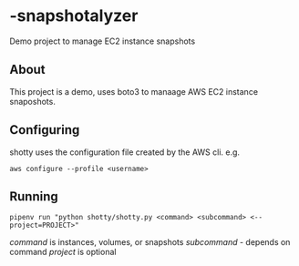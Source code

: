 # -snapshotalyzer

Demo project to manage EC2 instance snapshots

## About

This project is a demo, uses boto3 to manaage AWS EC2 instance snaposhots.

## Configuring

shotty uses the configuration file created by the AWS cli. e.g.

`aws configure --profile <username>`

## Running

`pipenv run "python shotty/shotty.py <command> <subcommand>
<--project=PROJECT>"`

*command* is instances, volumes, or snapshots
*subcommand* - depends on command
*project* is optional
